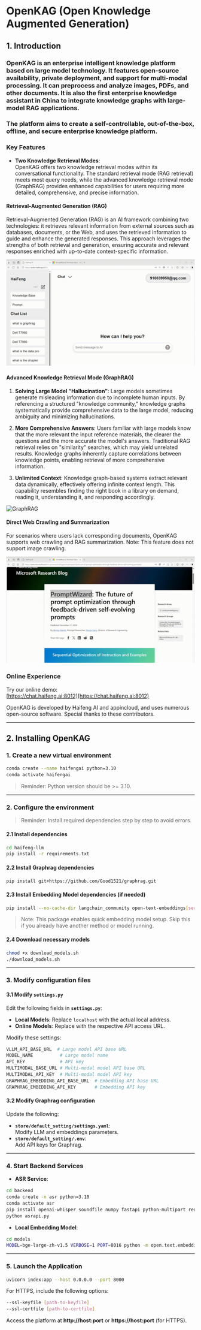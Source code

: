 # OpenKAG (Open Knowledge Augmented Generation)

## 1. Introduction

### OpenKAG is an enterprise intelligent knowledge platform based on large model technology. It features open-source availability, private deployment, and support for multi-modal processing. It can preprocess and analyze images, PDFs, and other documents. It is also the first enterprise knowledge assistant in China to integrate knowledge graphs with large-model RAG applications.

### The platform aims to create a self-controllable, out-of-the-box, offline, and secure enterprise knowledge platform.

### Key Features

- **Two Knowledge Retrieval Modes**:  
  OpenKAG offers two knowledge retrieval modes within its conversational functionality. The standard retrieval mode (RAG retrieval) meets most query needs, while the advanced knowledge retrieval mode (GraphRAG) provides enhanced capabilities for users requiring more detailed, comprehensive, and precise information.

#### Retrieval-Augmented Generation (RAG)

Retrieval-Augmented Generation (RAG) is an AI framework combining two technologies: it retrieves relevant information from external sources such as databases, documents, or the Web, and uses the retrieved information to guide and enhance the generated responses. This approach leverages the strengths of both retrieval and generation, ensuring accurate and relevant responses enriched with up-to-date context-specific information.

![RAG](docs/en/images/rag.gif)

#### Advanced Knowledge Retrieval Mode (GraphRAG)

1. **Solving Large Model “Hallucination”**: Large models sometimes generate misleading information due to incomplete human inputs. By referencing a structured "knowledge community," knowledge graphs systematically provide comprehensive data to the large model, reducing ambiguity and minimizing hallucinations.

2. **More Comprehensive Answers**: Users familiar with large models know that the more relevant the input reference materials, the clearer the questions and the more accurate the model's answers. Traditional RAG retrieval relies on "similarity" searches, which may yield unrelated results. Knowledge graphs inherently capture correlations between knowledge points, enabling retrieval of more comprehensive information.

3. **Unlimited Context**: Knowledge graph-based systems extract relevant data dynamically, effectively offering infinite context length. This capability resembles finding the right book in a library on demand, reading it, understanding it, and responding accordingly.

![GraphRAG](docs/en/images/graphrag.gif)

#### Direct Web Crawling and Summarization

For scenarios where users lack corresponding documents, OpenKAG supports web crawling and RAG summarization. Note: This feature does not support image crawling.

![Spider](docs/en/images/spider.gif)

### Online Experience

Try our online demo:  
[https://chat.haifeng.ai:8012](https://chat.haifeng.ai:8012)

OpenKAG is developed by Haifeng AI and appincloud, and uses numerous open-source software. Special thanks to these contributors.

---

## 2. Installing OpenKAG

### 1. Create a new virtual environment

```bash
conda create --name haifengai python=3.10
conda activate haifengai
```

> Reminder: Python version should be >= 3.10.

---

### 2. Configure the environment

> Reminder: Install required dependencies step by step to avoid errors.

#### 2.1 Install dependencies

```bash
cd haifeng-llm
pip install -r requirements.txt
```

#### 2.2 Install Graphrag dependencies

```bash
pip install git+https://github.com/Good1521/graphrag.git
```

#### 2.3 Install Embedding Model dependencies (if needed)

```bash
pip install --no-cache-dir langchain_community open-text-embeddings[server]
```

> Note: This package enables quick embedding model setup. Skip this if you already have another method or model running.

#### 2.4 Download necessary models

```bash
chmod +x download_models.sh
./download_models.sh
```

---

### 3. Modify configuration files

#### 3.1 Modify `settings.py`

Edit the following fields in **`settings.py`**:

- **Local Models**: Replace `localhost` with the actual local address.
- **Online Models**: Replace with the respective API access URL.

Modify these settings:

```python
VLLM_API_BASE_URL  # Large model API base URL
MODEL_NAME          # Large model name
API_KEY             # API key
MULTIMODAL_BASE_URL # Multi-modal model API base URL
MULTIMODAL_API_KEY  # Multi-modal model API key
GRAPHRAG_EMBEDDING_API_BASE_URL  # Embedding API base URL
GRAPHRAG_EMBEDDING_API_KEY       # Embedding API key
```

#### 3.2 Modify Graphrag configuration

Update the following:

- **`store/default_setting/settings.yaml`**:  
  Modify LLM and embeddings parameters.
- **`store/default_setting/.env`**:  
  Add API keys for Graphrag.

---

### 4. Start Backend Services

- **ASR Service**:  

```bash
cd backend
conda create -n asr python=3.10
conda activate asr
pip install openai-whisper soundfile numpy fastapi python-multipart requests uvicorn
python asrapi.py
```

- **Local Embedding Model**:  

```bash
cd models
MODEL=bge-large-zh-v1.5 VERBOSE=1 PORT=8016 python -m open.text.embeddings.server
```

---

### 5. Launch the Application

```bash
uvicorn index:app --host 0.0.0.0 --port 8000
```

For HTTPS, include the following options:

```bash
--ssl-keyfile [path-to-keyfile]
--ssl-certfile [path-to-certfile]
```

Access the platform at **http://host:port** or **https://host:port** (for HTTPS).
